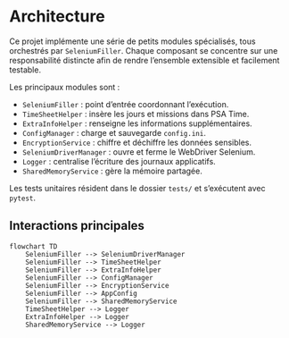 # Architecture

Ce projet implémente une série de petits modules spécialisés, tous orchestrés
par `SeleniumFiller`.  Chaque composant se concentre sur une responsabilité
distincte afin de rendre l’ensemble extensible et facilement testable.

Les principaux modules sont :

- `SeleniumFiller` : point d’entrée coordonnant l’exécution.
- `TimeSheetHelper` : insère les jours et missions dans PSA Time.
- `ExtraInfoHelper` : renseigne les informations supplémentaires.
- `ConfigManager` : charge et sauvegarde `config.ini`.
- `EncryptionService` : chiffre et déchiffre les données sensibles.
- `SeleniumDriverManager` : ouvre et ferme le WebDriver Selenium.
- `Logger` : centralise l’écriture des journaux applicatifs.
- `SharedMemoryService` : gère la mémoire partagée.

Les tests unitaires résident dans le dossier `tests/` et s’exécutent avec
`pytest`.

## Interactions principales

```mermaid
flowchart TD
    SeleniumFiller --> SeleniumDriverManager
    SeleniumFiller --> TimeSheetHelper
    SeleniumFiller --> ExtraInfoHelper
    SeleniumFiller --> ConfigManager
    SeleniumFiller --> EncryptionService
    SeleniumFiller --> AppConfig
    SeleniumFiller --> SharedMemoryService
    TimeSheetHelper --> Logger
    ExtraInfoHelper --> Logger
    SharedMemoryService --> Logger
```




